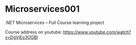 # Microservices001
.NET Microservices – Full Course learning project

Course address on youtube: https://www.youtube.com/watch?v=DgVjEo3OGBI

